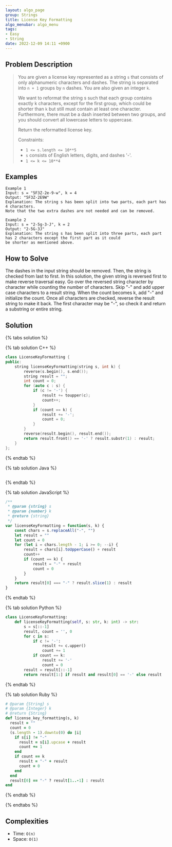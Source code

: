 ```yaml
---
layout: algo_page
group: Strings
title: License Key Formatting
algo_menubar: algo_menu
tags:
- Easy
- String
date: 2022-12-09 14:11 +0900
---
```

## Problem Description
> You are given a license key represented as a string `s` that consists of only alphanumeric characters and dashes.
> The string is separated into `n + 1` groups by `n` dashes. You are also given an integer `k`.
>
> We want to reformat the string s such that each group contains exactly k characters, except for the first group,
> which could be shorter than `k` but still must contain at least one character. Furthermore, there must be a dash
> inserted between two groups, and you should convert all lowercase letters to uppercase.
>
> Return the reformatted license key.
>
> Constraints:
> - `1 <= s.length <= 10**5`
> - `s` consists of English letters, digits, and dashes '-'.
> - `1 <= k <= 10**4`


## Examples
```
Example 1
Input: s = "5F3Z-2e-9-w", k = 4
Output: "5F3Z-2E9W"
Explanation: The string s has been split into two parts, each part has 4 characters.
Note that the two extra dashes are not needed and can be removed.
```

```
Example 2
Input: s = "2-5g-3-J", k = 2
Output: "2-5G-3J"
Explanation: The string s has been split into three parts, each part has 2 characters except the first part as it could
be shorter as mentioned above.
```

## How to Solve
The dashes in the input string should be removed. Then, the string is checked from last to first.
In this solution, the given string is reversed first to make reverse traversal easy.
Go over the reversed string character by character while counting the number of characters.
Skip "-" and add upper case characters to a result string.
When the count becomes k, add "-" and initialize the count.
Once all characters are checked, reverse the result string to make it back.
The first character may be "-", so check it and return a substring or entire string.

## Solution

{% tabs solution %}

{% tab solution C++ %}
```cpp
class LicenseKeyFormatting {
public:
    string licenseKeyFormatting(string s, int k) {
        reverse(s.begin(), s.end());
        string result = "";
        int count = 0;
        for (auto c : s) {
            if (c != '-') {
                result += toupper(c);
                count++;
            }
            if (count == k) {
                result += '-';
                count = 0;
            }
        }
        reverse(result.begin(), result.end());
        return result.front() == '-' ? result.substr(1) : result;
    }
};
```
{% endtab %}

{% tab solution Java %}
```java

```
{% endtab %}

{% tab solution JavaScript %}
```js
/**
 * @param {string} s
 * @param {number} k
 * @return {string}
 */
var licenseKeyFormatting = function(s, k) {
    const chars = s.replaceAll("-", "")
    let result = ""
    let count = 0
    for (let i = chars.length - 1; i >= 0; --i) {
        result = chars[i].toUpperCase() + result
        count++
        if (count == k) {
            result = "-" + result
            count = 0
        }
    }
    return result[0] === "-" ? result.slice(1) : result
}
```
{% endtab %}

{% tab solution Python %}
```python
class LicenseKeyFormatting:
    def licenseKeyFormatting(self, s: str, k: int) -> str:
        s = s[::-1]
        result, count = '', 0
        for c in s:
            if c != '-':
                result += c.upper()
                count += 1
            if count == k:
                result += '-'
                count = 0
        result = result[::-1]
        return result[1:] if result and result[0] == '-' else result
```
{% endtab %}

{% tab solution Ruby %}
```ruby
# @param {String} s
# @param {Integer} k
# @return {String}
def license_key_formatting(s, k)
  result = ""
  count = 0
  (s.length - 1).downto(0) do |i|
    if s[i] != "-"
      result = s[i].upcase + result
      count += 1
    end
    if count == k
      result = "-" + result
      count = 0
    end
  end
  result[0] == "-" ? result[1..-1] : result
end
```
{% endtab %}

{% endtabs %}



## Complexities
- Time: `O(n)`
- Space: `O(1)`
